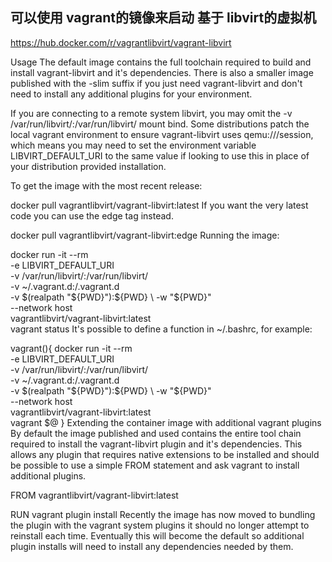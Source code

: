 
## 可以使用 vagrant的镜像来启动 基于 libvirt的虚拟机
https://hub.docker.com/r/vagrantlibvirt/vagrant-libvirt




Usage
The default image contains the full toolchain required to build and install vagrant-libvirt and it's dependencies. There is also a smaller image published with the -slim suffix if you just need vagrant-libvirt and don't need to install any additional plugins for your environment.

If you are connecting to a remote system libvirt, you may omit the -v /var/run/libvirt/:/var/run/libvirt/ mount bind. Some distributions patch the local vagrant environment to ensure vagrant-libvirt uses qemu:///session, which means you may need to set the environment variable LIBVIRT_DEFAULT_URI to the same value if looking to use this in place of your distribution provided installation.

To get the image with the most recent release:

docker pull vagrantlibvirt/vagrant-libvirt:latest
If you want the very latest code you can use the edge tag instead.

docker pull vagrantlibvirt/vagrant-libvirt:edge
Running the image:

docker run -it --rm \
  -e LIBVIRT_DEFAULT_URI \
  -v /var/run/libvirt/:/var/run/libvirt/ \
  -v ~/.vagrant.d:/.vagrant.d \
  -v $(realpath "${PWD}"):${PWD} \
  -w "${PWD}" \
  --network host \
  vagrantlibvirt/vagrant-libvirt:latest \
    vagrant status
It's possible to define a function in ~/.bashrc, for example:

vagrant(){
  docker run -it --rm \
    -e LIBVIRT_DEFAULT_URI \
    -v /var/run/libvirt/:/var/run/libvirt/ \
    -v ~/.vagrant.d:/.vagrant.d \
    -v $(realpath "${PWD}"):${PWD} \
    -w "${PWD}" \
    --network host \
    vagrantlibvirt/vagrant-libvirt:latest \
      vagrant $@
}
Extending the container image with additional vagrant plugins
By default the image published and used contains the entire tool chain required to install the vagrant-libvirt plugin and it's dependencies. This allows any plugin that requires native extensions to be installed and should be possible to use a simple FROM statement and ask vagrant to install additional plugins.

FROM vagrantlibvirt/vagrant-libvirt:latest

RUN vagrant plugin install <plugin>
Recently the image has now moved to bundling the plugin with the vagrant system plugins it should no longer attempt to reinstall each time. Eventually this will become the default so additional plugin installs will need to install any dependencies needed by them.